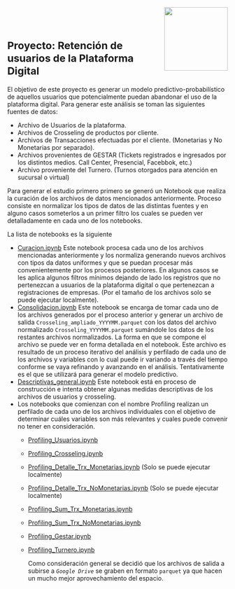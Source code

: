 <img align="right" width="145" src="https://lh3.googleusercontent.com/p/AF1QipPWZQfa087JiVjutpUTVEGRnh6W214Wjm439gKQ=w1080-h608-p-no-v0">

# <br><sup><b>Proyecto: </b>Retención de usuarios de la Plataforma Digital</sup>

El objetivo de este proyecto es generar un modelo predictivo-probabilístico de aquellos usuarios que potencialmente puedan abandonar el uso de la plataforma digital. Para generar este análisis se toman las siguientes fuentes de datos:

- Archivo de Usuarios de la plataforma.
- Archivos de Crosseling de productos por cliente.
- Archivos de Transacciones efectuadas por el cliente. (Monetarias y No Monetarias por separado).
- Archivos provenientes de GESTAR (Tickets registrados e ingresados por los distintos medios. Call Center, Presencial, Facebbok, etc.)
- Archivo proveniente del Turnero. (Turnos otorgados para atención en sucursal o virtual)

Para generar el estudio primero primero se generó un Notebook que realiza la curación de los archivos de datos mencionados anteriormente. Proceso consiste en normalizar los tipos de datos de las distintas fuentes y en alguno casos someterlos a un primer filtro los cuales se pueden ver detalladamente en cada uno de los notebooks.

La lista de notebooks es la siguiente

- [Curacion.ipynb](Notebooks/Curacion.ipynb) Este notebook procesa cada uno de los archivos mencionadas anteriormente y los normaliza generando nuevos archivos con tipos da datos uniformes y que se puedan procesar más convenientemente por los procesos posteriores. En algunos casos se les aplica algunos filtros mínimos dejando de lado los registros que no pertenezcan a usuarios de la plataforma digital o que pertenezcan a registraciones de empresas. (Por el tamaño de los archivos solo se puede ejecutar localmente).
- [Consolidacion.ipynb](Notebooks/Consolidacion.ipynb) Este notebook se encarga de tomar cada uno de los archivos generados por el proceso anterior y generar un archivo de salida `Crosseling_ampliado_YYYYMM.parquet` con los datos del archivo normalizado `Crosseling_YYYYMM.parquet` sumándole los datos de los restantes archivos normalizados. La forma en que se compone el archivo se puede ver en forma detallada en el notebook. Este archivo es resultado de un proceso iterativo del análisis y perfilado de cada uno de los archivos y variables con lo cual puede ir variando a través del tiempo conforme se vaya refinando y avanzando en el análisis. Tentativamente es el que se utilizará para generar el modelo predictivo.
- [Descriptivas_general.ipynb](Notebooks/Descriptivas_general.ipynb) Este notebook está en proceso de construcción e intenta obtener algunas medidas descriptivas de los archivos de usuarios y crosseling.
- Los notebooks que comienzan con el nombre Profiling realizan un perfilado de cada uno de los archivos individuales con el objetivo de determinar cuáles variables son más relevantes y cuales puede convenir no tener en consideración.
  - [Profiling_Usuarios.ipynb](Notebooks/Profiling_Usuarios.ipynb)
  - [Profiling_Crosseling.ipynb](Notebooks/Profiling_Crosseling.ipynb)
  - [Profiling_Detalle_Trx_Monetarias.ipynb](Notebooks/Profiling_Detalle_Trx_Monetarias.ipynb) (Solo se puede ejecutar localmente)
  - [Profiling_Detalle_Trx_NoMonetarias.ipynb](Notebooks/Profiling_Detalle_Trx_NoMonetarias.ipynb) (Solo se puede ejecutar localmente)
  - [Profiling_Sum_Trx_Monetarias.ipynb](Notebooks/Profiling_Sum_Trx_Monetarias.ipynb)
  - [Profiling_Sum_Trx_NoMonetarias.ipynb](Notebooks/Profiling_Sum_Trx_NoMonetarias.ipynb)
  - [Profiling_Gestar.ipynb](Notebooks/Profiling_Gestar.ipynb)
  - [Profiling_Turnero.ipynb](Notebooks/Profiling_Turnero.ipynb)

    Como consideración general se decidió que los archivos de salida a subirse a *`Google Drive`* se graben en formato `parquet` ya que hacen un mucho mejor aprovechamiento del espacio.